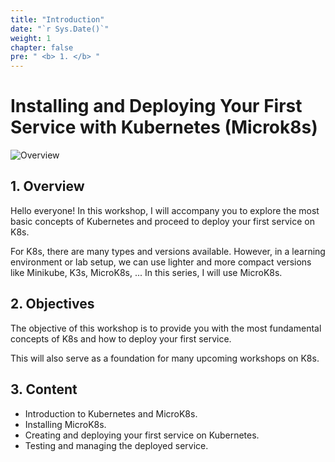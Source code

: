 ```yaml
---
title: "Introduction"
date: "`r Sys.Date()`"
weight: 1
chapter: false
pre: " <b> 1. </b> "
---
```


# Installing and Deploying Your First Service with Kubernetes (Microk8s)

![Overview](/fcj-ss2-workshop-002/images/1-Basic_concepts./01.png)

## 1. Overview

Hello everyone! In this workshop, I will accompany you to explore the most basic concepts of Kubernetes and proceed to deploy your first service on K8s.

For K8s, there are many types and versions available. However, in a learning environment or lab setup, we can use lighter and more compact versions like Minikube, K3s, MicroK8s, ... In this series, I will use MicroK8s.

## 2. Objectives

The objective of this workshop is to provide you with the most fundamental concepts of K8s and how to deploy your first service.

This will also serve as a foundation for many upcoming workshops on K8s.

## 3. Content

- Introduction to Kubernetes and MicroK8s.
- Installing MicroK8s.
- Creating and deploying your first service on Kubernetes.
- Testing and managing the deployed service.

